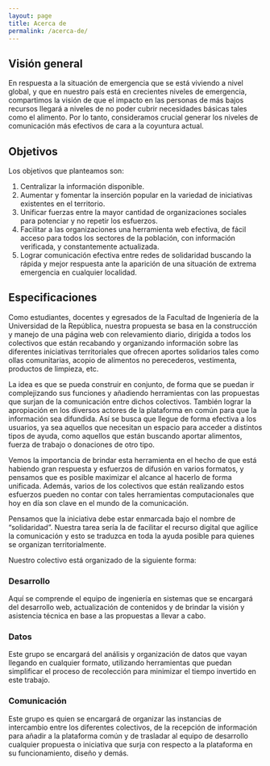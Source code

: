 ```yaml
---
layout: page
title: Acerca de
permalink: /acerca-de/
---
```


## Visión general

En respuesta a la situación de emergencia que se está viviendo a nivel global, y que en nuestro país está en crecientes niveles de emergencia, compartimos la visión de que el impacto en las personas de más bajos recursos llegará a niveles de no poder cubrir necesidades básicas tales como el alimento. Por lo tanto, consideramos crucial generar los niveles de comunicación más efectivos de cara a la coyuntura actual.

## Objetivos

Los objetivos que planteamos son:
1. Centralizar la información disponible.
2. Aumentar y fomentar la inserción popular en la variedad de iniciativas existentes en el territorio. 
3. Unificar fuerzas entre la mayor cantidad de organizaciones sociales para potenciar y no repetir los esfuerzos. 
4. Facilitar a las organizaciones una herramienta web efectiva, de fácil acceso para todos los sectores de la población, con información verificada, y constantemente actualizada.
5. Lograr comunicación efectiva entre redes de solidaridad buscando la rápida y mejor respuesta ante la aparición de una situación de extrema emergencia en cualquier localidad. 

## Especificaciones

Como estudiantes, docentes y egresados de la Facultad de Ingeniería de la Universidad de la República, nuestra propuesta se basa en la construcción y manejo de una página web con relevamiento diario, dirigida a todos los colectivos que están recabando y organizando información sobre las diferentes iniciativas territoriales que ofrecen aportes solidarios tales como ollas comunitarias, acopio de alimentos no perecederos, vestimenta, productos de limpieza, etc.

La idea es que se pueda construir en conjunto, de forma que se puedan ir complejizando sus funciones y añadiendo herramientas con las propuestas que surjan de la comunicación entre dichos colectivos. También lograr la apropiación en los diversos actores de la plataforma en común para que la información sea difundida. Así se busca que llegue de forma efectiva a los usuarios, ya sea aquellos que necesitan un espacio para acceder a distintos tipos de ayuda, como aquellos que están buscando aportar alimentos, fuerza de trabajo o donaciones de otro tipo. 

Vemos la importancia de brindar esta herramienta en el hecho de que está habiendo gran respuesta y esfuerzos de difusión en varios formatos, y pensamos que es posible maximizar el alcance al hacerlo de forma unificada. Además, varios de los colectivos que están realizando estos esfuerzos pueden no contar con tales herramientas computacionales que hoy en día son clave en el mundo de la comunicación. 

Pensamos que la iniciativa debe estar enmarcada bajo el nombre de “solidaridad”. Nuestra tarea sería la de facilitar el recurso digital que agilice la comunicación y esto se traduzca en toda la ayuda posible para quienes se organizan territorialmente.

Nuestro colectivo está organizado de la siguiente forma:

### Desarrollo
Aquí se comprende el equipo de ingeniería en sistemas que se encargará del desarrollo web, actualización de contenidos y de brindar la visión y asistencia técnica en base a las propuestas a llevar a cabo. 

### Datos
Este grupo se encargará del análisis y organización de datos que vayan llegando en cualquier formato, utilizando herramientas que puedan simplificar el proceso de recolección para minimizar el tiempo invertido en este trabajo. 

### Comunicación
Este grupo es quien se encargará de organizar las instancias de intercambio entre los diferentes colectivos, de la recepción de información para añadir a la plataforma común y de trasladar al equipo de desarrollo cualquier propuesta o iniciativa que surja con respecto a la plataforma en su funcionamiento, diseño y demás.

